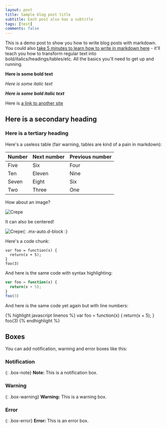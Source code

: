 ```yaml
---
layout: post
title: Sample blog post title
subtitle: Each post also has a subtitle
tags: [test]
comments: false
---
```


This is a demo post to show you how to write blog posts with markdown.  You could also [take 5 minutes to learn how to write in markdown here](https://markdowntutorial.com/) - it'll teach you how to transform regular text into bold/italics/headings/tables/etc. All the basics you'll need to get up and running.

**Here is some bold text**

*Here is some italic text*

***Here is some bold italic text***

Here is [a link to another site](https://www.wikipedia.org)

## Here is a secondary heading

### Here is a tertiary heading

Here's a useless table (fair warning, tables are kind of a pain in markdown):

| Number | Next number | Previous number |
| :------ |:--- | :--- |
| Five | Six | Four |
| Ten | Eleven | Nine |
| Seven | Eight | Six |
| Two | Three | One |

How about an image?

![Crepe](https://s3-media3.fl.yelpcdn.com/bphoto/cQ1Yoa75m2yUFFbY2xwuqw/348s.jpg)

It can also be centered!

![Crepe](https://s3-media3.fl.yelpcdn.com/bphoto/cQ1Yoa75m2yUFFbY2xwuqw/348s.jpg){: .mx-auto.d-block :}

Here's a code chunk:

~~~
var foo = function(x) {
  return(x + 5);
}
foo(3)
~~~

And here is the same code with syntax highlighting:

```javascript
var foo = function(x) {
  return(x + 5);
}
foo(3)
```

And here is the same code yet again but with line numbers:

{% highlight javascript linenos %}
var foo = function(x) {
  return(x + 5);
}
foo(3)
{% endhighlight %}

## Boxes
You can add notification, warning and error boxes like this:

### Notification

{: .box-note}
**Note:** This is a notification box.

### Warning

{: .box-warning}
**Warning:** This is a warning box.

### Error

{: .box-error}
**Error:** This is an error box.
